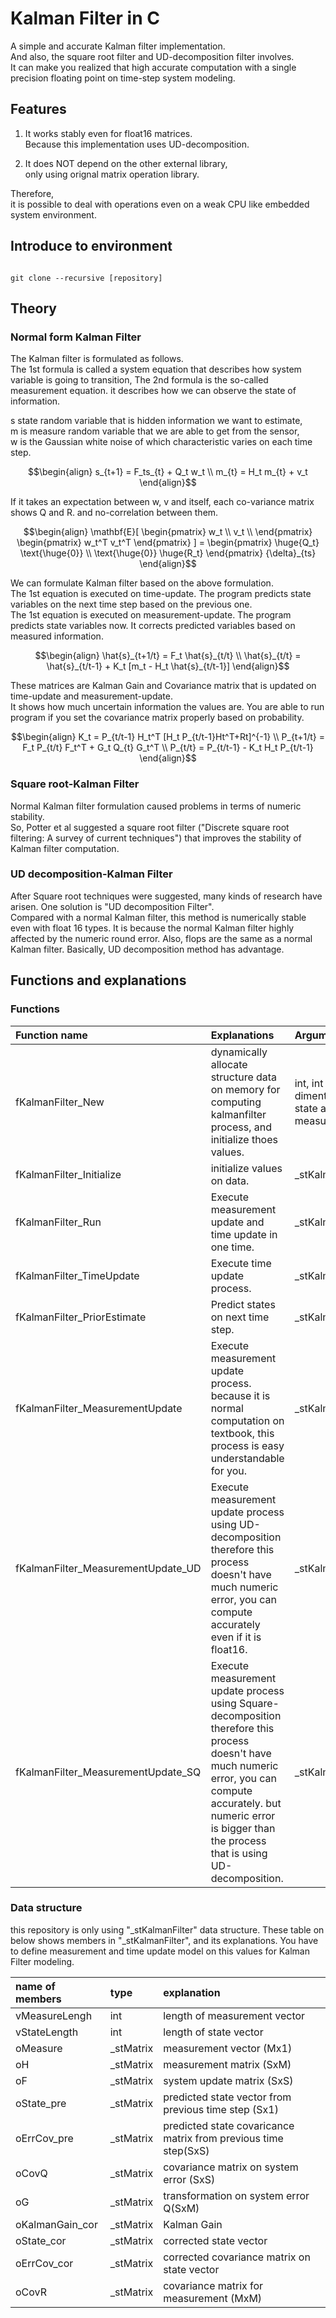 # Kalman Filter in C

 A simple and accurate Kalman filter implementation.  
And also, the square root filter and UD-decomposition filter involves.  
It can make you realized that high accurate computation with a single precision floating point on time-step system modeling.  

## Features

1. It works stably even for float16 matrices.  
 Because this implementation uses UD-decomposition.  
  
2. It does NOT depend on the other external library,  
 only using orignal matrix operation library.  

Therefore,  
it is possible to deal with operations even on a weak CPU like embedded system environment.  


## Introduce to environment

```

git clone --recursive [repository]

```

## Theory
### Normal form Kalman Filter

The Kalman filter is formulated as follows.  
The 1st formula is called a system equation that describes how system variable is going to transition, 
The 2nd formula is the so-called measurement equation. it describes how we can observe the state of information.  

s state random variable that is hidden information we want to estimate,  
m is measure random variable that we are able to get from the sensor,  
w is the Gaussian white noise of which characteristic varies on each time step.
  
$$\begin{align}
    s_{t+1} = F_ts_{t} + Q_t w_t \\
    m_{t} = H_t m_{t} + v_t
\end{align}$$  

If it takes an expectation between w, v and itself, each co-variance matrix shows Q and R.
and no-correlation between them.  
  
<!-- <img src="https://github.com/kevin-tofu/KalmanFilter_in_C/blob/master/img/eq2.jpg" alt="eq2" title="formulation2"> -->

$$\begin{align}
    \mathbf{E}[
        \begin{pmatrix}
            w_t \\
            v_t \\
        \end{pmatrix}
        \begin{pmatrix}
            w_t^T v_t^T
        \end{pmatrix}
    ] =
    \begin{pmatrix}
         \huge{Q_t}  \text{\huge{0}} \\
         \text{\huge{0}}  \huge{R_t}
    \end{pmatrix} {\delta}_{ts}
\end{align}$$  

 We can formulate Kalman filter based on the above formulation.  
The 1st equation is executed on time-update. The program predicts state variables on the next time step based on the previous one.  
The 1st equation is executed on measurement-update. The program predicts state variables now. It corrects predicted variables based on measured information.  

$$\begin{align}
    \hat{s}_{t+1/t} = F_t \hat{s}_{t/t} \\
    \hat{s}_{t/t} = \hat{s}_{t/t-1} + K_t [m_t - H_t \hat{s}_{t/t-1}]
\end{align}$$  

 These matrices are Kalman Gain and Covariance matrix that is updated on time-update and measurement-update.  
It shows how much uncertain information the values are. You are able to run program if you set the covariance matrix properly based on probability.  

$$\begin{align}
    K_t = P_{t/t-1} H_t^T [H_t P_{t/t-1}Ht^T+Rt]^{-1} \\
    P_{t+1/t} = F_t P_{t/t} F_t^T + G_t Q_{t} G_t^T \\
    P_{t/t} = P_{t/t-1} - K_t H_t P_{t/t-1}
\end{align}$$  

### Square root-Kalman Filter

 Normal Kalman filter formulation caused problems in terms of numeric stability.  
So, Potter et al suggested a square root filter ("Discrete square root filtering: A survey of current techniques") that improves the stability of Kalman filter computation.

### UD decomposition-Kalman Filter

 After Square root techniques were suggested, many kinds of research have arisen.
One solution is "UD decomposition Filter".  
 Compared with a normal Kalman filter, this method is numerically stable even with float 16 types. 
 It is because the normal Kalman filter highly affected by the numeric round error.
 Also, flops are the same as a normal Kalman filter.  Basically, UD decomposition method has advantage.

## Functions and explanations

### Functions

|Function name|Explanations|Arguments|
|:---|:---|:---|
|fKalmanFilter_New|dynamically allocate structure data on memory for computing kalmanfilter process, and initialize thoes values.|int, int : dimention of state and measurement|
|fKalmanFilter_Initialize|initialize values on data.|_stKalmanFilter*|
|fKalmanFilter_Run| Execute measurement update and time update in one time.|_stKalmanFilter*|
|fKalmanFilter_TimeUpdate| Execute time update process.|_stKalmanFilter*|
|fKalmanFilter_PriorEstimate| Predict states on next time step. |_stKalmanFilter*|
|fKalmanFilter_MeasurementUpdate| Execute measurement update process. <br> because it is normal computation on textbook, this process is easy understandable for you.|_stKalmanFilter*|
|fKalmanFilter_MeasurementUpdate_UD| Execute measurement update process using UD-decomposition <br> therefore this process doesn't have much numeric error, you can compute accurately even if it is float16.|_stKalmanFilter*|
|fKalmanFilter_MeasurementUpdate_SQ|Execute measurement update process using Square-decomposition <br> therefore this process doesn't have much numeric error, you can compute accurately. but numeric error is bigger than the process that is using UD-decomposition.|_stKalmanFilter*|


### Data structure

this repository is only using "_stKalmanFilter" data structure.
These table on below shows members in "_stKalmanFilter", and its explanations.
You have to define measurement and time update model on this values for Kalman Filter modeling.

|name of members|type|explanation|
|:---|:---|:---|
|vMeasureLengh|int|length of measurement vector|
|vStateLength|int|length of state vector|
|oMeasure|_stMatrix|measurement vector (Mx1)|
|oH|_stMatrix|measurement matrix (SxM)|
|oF|_stMatrix|system update matrix (SxS)|
|oState_pre|_stMatrix|predicted state vector from previous time step (Sx1)|
|oErrCov_pre|_stMatrix|predicted state covaricance matrix from previous time step(SxS)|
|oCovQ|_stMatrix|covariance matrix on system error (SxS)|
|oG|_stMatrix|transformation on system error Q(SxM)|
|oKalmanGain_cor|_stMatrix|Kalman Gain|
|oState_cor|_stMatrix|corrected state vector|
|oErrCov_cor|_stMatrix|corrected covariance matrix on state vector|
|oCovR|_stMatrix|covariance matrix for measurement (MxM)|
